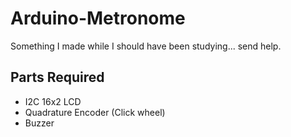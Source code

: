 # Arduino-Metronome
Something I made while I should have been studying... send help.

## Parts Required
- I2C 16x2 LCD
- Quadrature Encoder (Click wheel)
- Buzzer
